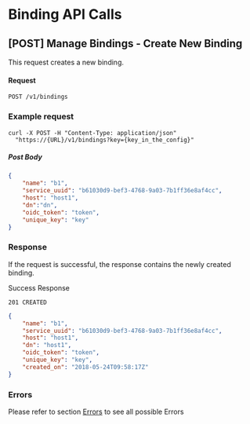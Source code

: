 # Binding API Calls

## [POST] Manage Bindings - Create New Binding

This request creates a new binding.

#### Request

`POST /v1/bindings`

### Example request
```
curl -X POST -H "Content-Type: application/json"
  "https://{URL}/v1/bindings?key={key_in_the_config}"
```

##### Post Body

```json
{
	"name": "b1",
	"service_uuid": "b61030d9-bef3-4768-9a03-7b1ff36e8af4cc",
	"host": "host1",
	"dn":"dn",
	"oidc_token": "token",
	"unique_key": "key"
}
 ```
 
 ### Response
 
 If the request is successful, the response contains the newly created binding.
 
 Success Response
 
 `201 CREATED`
 
 ```json
 {
     "name": "b1",
     "service_uuid": "b61030d9-bef3-4768-9a03-7b1ff36e8af4cc",
     "host": "host1",
     "dn": "host1",
     "oidc_token": "token",
     "unique_key": "key",
     "created_on": "2018-05-24T09:58:17Z"
 }
  ```
  
  ### Errors

  Please refer to section [Errors](api_errors.md) to see all possible Errors